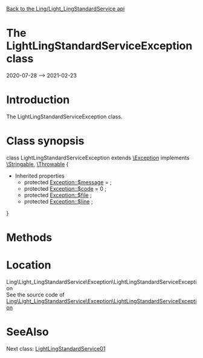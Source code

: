 [Back to the Ling/Light_LingStandardService api](https://github.com/lingtalfi/Light_LingStandardService/blob/master/doc/api/Ling/Light_LingStandardService.md)



The LightLingStandardServiceException class
================
2020-07-28 --> 2021-02-23






Introduction
============

The LightLingStandardServiceException class.



Class synopsis
==============


class <span class="pl-k">LightLingStandardServiceException</span> extends [\Exception](http://php.net/manual/en/class.exception.php) implements [\Stringable](https://wiki.php.net/rfc/stringable), [\Throwable](http://php.net/manual/en/class.throwable.php) {

- Inherited properties
    - protected  [Exception::$message](#property-message) =  ;
    - protected  [Exception::$code](#property-code) = 0 ;
    - protected  [Exception::$file](#property-file) ;
    - protected  [Exception::$line](#property-line) ;

}






Methods
==============






Location
=============
Ling\Light_LingStandardService\Exception\LightLingStandardServiceException<br>
See the source code of [Ling\Light_LingStandardService\Exception\LightLingStandardServiceException](https://github.com/lingtalfi/Light_LingStandardService/blob/master/Exception/LightLingStandardServiceException.php)



SeeAlso
==============
Next class: [LightLingStandardService01](https://github.com/lingtalfi/Light_LingStandardService/blob/master/doc/api/Ling/Light_LingStandardService/Service/LightLingStandardService01.md)<br>
